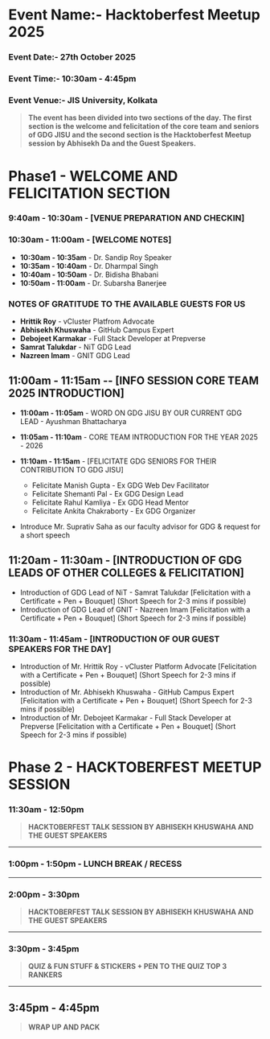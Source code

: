 
# Event Name:- Hacktoberfest Meetup 2025
### Event Date:- 27th October 2025
### Event Time:- 10:30am - 4:45pm
### Event Venue:- JIS University, Kolkata


> **The event has been divided into two sections of the day. The first section is the welcome and felicitation of the core team and seniors of GDG JISU and the second section is the Hacktoberfest Meetup session by Abhisekh Da and the Guest Speakers.**

# Phase1 - WELCOME AND FELICITATION SECTION

### 9:40am - 10:30am - [VENUE PREPARATION AND CHECKIN]
### 10:30am - 11:00am - [WELCOME NOTES]
- **10:30am - 10:35am** - Dr. Sandip Roy Speaker
- **10:35am - 10:40am** - Dr. Dharmpal Singh
- **10:40am - 10:50am** - Dr. Bidisha Bhabani
- **10:50am - 11:00am** - Dr. Subarsha Banerjee

### NOTES OF GRATITUDE TO THE AVAILABLE GUESTS FOR US 

- **Hrittik Roy** - vCluster Platfrom Advocate
- **Abhisekh Khuswaha** - GitHub Campus Expert
- **Debojeet Karmakar** - Full Stack Developer at Prepverse
- **Samrat Talukdar** - NiT GDG Lead
- **Nazreen Imam** - GNIT GDG Lead

## 11:00am - 11:15am -- [INFO SESSION CORE TEAM 2025 INTRODUCTION]
- **11:00am - 11:05am** - WORD ON GDG JISU BY OUR CURRENT GDG LEAD - Ayushman Bhattacharya
- **11:05am - 11:10am** - CORE TEAM INTRODUCTION FOR THE YEAR 2025 - 2026
- **11:10am - 11:15am** - [FELICITATE GDG SENIORS FOR THEIR CONTRIBUTION TO GDG JISU]
    - Felicitate Manish Gupta - Ex GDG Web Dev Facilitator
    - Felicitate Shemanti Pal - Ex GDG Design Lead
    - Felicitate Rahul Kamliya - Ex GDG Head Mentor
    - Felicitate Ankita Chakraborty - Ex GDG Organizer

- Introduce Mr. Suprativ Saha as our faculty advisor for GDG & request for a short speech

## 11:20am - 11:30am - [INTRODUCTION OF GDG LEADS OF OTHER COLLEGES & FELICITATION]
- Introduction of GDG Lead of NiT - Samrat Talukdar
[Felicitation with a Certificate + Pen + Bouquet]
(Short Speech for 2-3 mins if possible)
- Introduction of GDG Lead of GNIT - Nazreen Imam
[Felicitation with a Certificate + Pen + Bouquet]
(Short Speech for 2-3 mins if possible)

### 11:30am - 11:45am - [INTRODUCTION OF OUR GUEST SPEAKERS FOR THE DAY] 
- Introduction of Mr. Hrittik Roy - vCluster Platform Advocate
[Felicitation with a Certificate + Pen + Bouquet]
(Short Speech for 2-3 mins if possible)
- Introduction of Mr. Abhisekh Khuswaha - GitHub Campus Expert
[Felicitation with a Certificate + Pen + Bouquet]
(Short Speech for 2-3 mins if possible)
- Introduction of Mr. Debojeet Karmakar - Full Stack Developer at Prepverse
[Felicitation with a Certificate + Pen + Bouquet]
(Short Speech for 2-3 mins if possible)

# Phase 2 - HACKTOBERFEST MEETUP SESSION


### 11:30am - 12:50pm
> **HACKTOBERFEST TALK SESSION BY ABHISEKH KHUSWAHA AND THE GUEST SPEAKERS**

---
### 1:00pm - 1:50pm - LUNCH BREAK / RECESS
---
### 2:00pm - 3:30pm
> **HACKTOBERFEST TALK SESSION BY ABHISEKH KHUSWAHA AND THE GUEST SPEAKERS**
---
### 3:30pm - 3:45pm
> **QUIZ & FUN STUFF & STICKERS + PEN TO THE QUIZ TOP 3 RANKERS**
---


##  3:45pm - 4:45pm
> **WRAP UP AND PACK**
